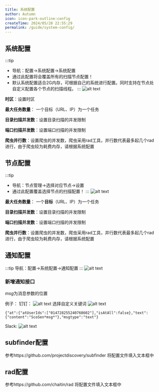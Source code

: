```yaml
---
title: 系统配置
author: Autumn
icon: icon-park-outline:config
createTime: 2024/05/28 22:55:29
permalink: /guide/system-config/
---
```


## 系统配置


:::tip
- 导航：配置->系统配置->系统配置
- 通过此配置将会覆盖所有的扫描节点配置！
- 默认系统配置适合2G内存，可根据自己的系统进行配置。同时支持在节点处自定义配置各个节点的扫描线程。
:::
![alt text](/images/system-config.png)

**时区**：设置时区

**最大任务数量**： 一个目标（URL、IP）为一个任务

**目录扫描并发数**：设置目录扫描的并发限制

**端口扫描并发数**：设置端口扫描的并发限制

**爬虫并行数**：设置爬虫的并发数，爬虫采用rad工具，并行数代表最多起几个rad进行，由于爬虫较为耗费内存，请根据系统配置

## 节点配置
:::tip
- 导航：节点管理->选择对应节点->设置
- 通过此配置覆盖选择节点的扫描配置！
:::
![alt text](/images/node-config-cn.png)

**最大任务数量**： 一个**目标**（URL、IP）为一个任务

**目录扫描并发数**：设置目录扫描的并发限制

**端口扫描并发数**：设置端口扫描的并发限制

**爬虫并行数**：设置爬虫的并发数，爬虫采用rad工具，并行数代表最多起几个rad进行，由于爬虫较为耗费内存，请根据系统配置

## 通知配置
:::tip
导航：配置->系统配置->通知配置
:::
![alt text](/images/webhook-cn.png)

### 新增通知接口
*msg*为消息参数的位置

例子：
钉钉：
    ![alt text](/images/dingding.png)
    选择自定义关键词
![alt text](/images/dingding2.png)

```
{"at":{"atUserIds":["014728255240768602"],"isAtAll":false},"text":{"content":"ScoSen*msg*"},"msgtype":"text"}
```


Slack:
    ![alt text](/images/slack.png)


## subfinder配置
参考https://github.com/projectdiscovery/subfinder
将配置文件填入文本框中


## rad配置
参考https://github.com/chaitin/rad
将配置文件填入文本框中